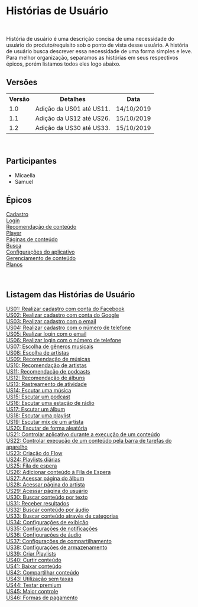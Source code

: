 # Histórias de Usuário
<div class="line"></div>

<p align="justify">&emsp;

História de usuário é uma descrição concisa de uma necessidade do usuário do produto/requisito sob o ponto de vista desse usuário.
A história de usuário busca descrever essa necessidade de uma forma simples e leve.<br>
Para melhor organização, separamos as histórias em seus respectivos épicos, porém listamos todos eles logo abaixo.
</p>

## Versões

<table class="versions">
	<tr>
		<th class="version_header">Versão</th>
		<th>Detalhes</th>
		<th>Data</th>
	</tr>
	<tr>
		<td>1.0</td>
		<td>Adição da US01 até US11.</td>
		<td>14/10/2019</td>
	</tr>
	<tr>
		<td>1.1</td>
		<td>Adição da US12 até US26.</td>
		<td>15/10/2019</td>
	</tr>
	<tr>
		<td>1.2</td>
		<td>Adição da US30 até US33.</td>
		<td>15/10/2019</td>
	</tr>
</table> 
<br>

## Participantes
- Micaella
- Samuel

## Épicos

[Cadastro](epicos/cadastro.md)<br>
[Login](epicos/login.md) <br>
[Recomendação de conteúdo](epicos/recomendacao.md)<br>
[Player](epicos/player.md)<br>
[Páginas de conteúdo](epicos/paginas_conteudo.md)<br>
[Busca](epicos/busca.md)<br>
[Configurações do aplicativo](epicos/conf_aplicativo.md)<br>
[Gerenciamento de conteúdo](epicos/conf_aplicativo.md)<br>
[Planos](epicos/planos.md)<br>

<br>

## Listagem das Histórias de Usuário
[US01: Realizar cadastro com conta do Facebook](/modelagem/epicos/cadastro)<br>
[US02: Realizar cadastro com conta do Google](/modelagem/epicos/cadastro)<br>
[US03: Realizar cadastro com o email](/modelagem/epicos/cadastro)<br>
[US04: Realizar cadastro com o número de telefone](/modelagem/epicos/cadastro) <br>
[US05: Realizar login com o email](/modelagem/epicos/login) <br>
[US06: Realizar login com o número de telefone](/modelagem/epicoslogin)<br>
[US07: Escolha de gêneros musicais](/modelagem/epicos/recomendacao) <br>
[US08: Escolha de artistas](/modelagem/epicos/recomendacao) <br>
[US09: Recomendação de músicas](/modelagem/epicos/recomendacao) <br>
[US10: Recomendação de artistas](/modelagem/epicos/recomendacao) <br>
[US11: Recomendação de podcasts](/modelagem/epicos/recomendacao) <br>
[US12: Recomendação de álbuns](/modelagem/epicos/recomendacao) <br>
[US13: Rastreamento de atividade](/modelagem/epicos/player) <br>
[US14: Escutar uma música](/modelagem/epicos/player) <br>
[US15: Escutar um podcast](/modelagem/epicos/player) <br>
[US16: Escutar uma estação de rádio](/modelagem/epicos/player) <br>
[US17: Escutar um álbum](/modelagem/epicos/player) <br>
[US18: Escutar uma playlist](/modelagem/epicos/player) <br>
[US19: Escutar mix de um artista](/modelagem/epicos/player) <br>
[US20: Escutar de forma aleatória](/modelagem/epicos/player) <br>
[US21: Controlar aplicativo durante a execução de um conteúdo](/modelagem/epicos/player) <br>
[US22: Controlar execução de um conteúdo pela barra de tarefas do aparelho](/modelagem/epicos/player) <br>
[US23: Criação do Flow](/modelagem/epicos/recomendacao) <br>
[US24: Playlists diárias](/modelagem/epicos/recomendacao) <br>
[US25: Fila de espera](/modelagem/epicos/conteudo) <br>
[US26: Adicionar conteúdo à Fila de Espera](/modelagem/epicos/conteudo) <br>
[US27: Acessar página do álbum](/modelagem/epicos/paginas_conteudo) <br>
[US28: Acessar página do artista](/modelagem/epicos/paginas_conteudo) <br>
[US29: Acessar página do usuário](/modelagem/epicos/paginas_conteudo) <br>
[US30: Buscar conteúdo por texto](/modelagem/epicos/busca) <br>
[US31: Receber resultados](/modelagem/epicos/busca) <br>
[US32: Buscar conteúdo por áudio](/modelagem/epicos/busca) <br>
[US33: Buscar conteúdo através de categorias](/modelagem/epicos/busca) <br>
[US34: Configurações de exibição](/modelagem/epicos/conf_aplicativo) <br>
[US35: Configurações de notificações](/modelagem/epicos/conf_aplicativo) <br>
[US36: Configurações de áudio](/modelagem/epicos/conf_aplicativo) <br>
[US37: Configurações de compartilhamento](/modelagem/epicos/conf_aplicativo) <br>
[US38: Configurações de armazenamento](/modelagem/epicos/conf_aplicativo) <br>
[US39: Criar Playlists](/modelagem/epicos/conteudo) <br>
[US40: Curtir conteúdo](/modelagem/epicos/conteudo) <br>
[US41: Baixar conteúdo](/modelagem/epicos/conteudo) <br>
[US42: Compartilhar conteúdo](/modelagem/epicos/conteudo) <br>
[US43: Utilização sem taxas](/modelagem/epicos/planos) <br>
[US44: Testar premium](/modelagem/epicos/planos) <br>
[US45: Maior controle](/modelagem/epicos/planos) <br>
[US46: Formas de pagamento](/modelagem/epicos/planos) <br>